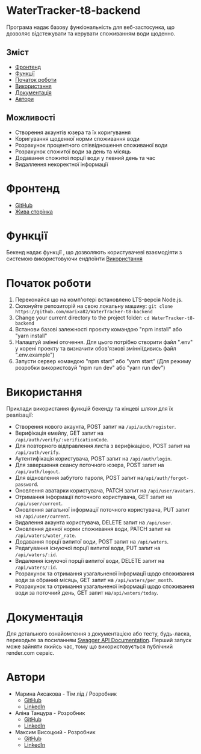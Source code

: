 # WaterTracker-t8-backend

Програма надає базову функіональність для веб-застосунка, що дозволяє відстежувати та керувати споживанням води щоденно.

## Зміст

- [Фронтенд](#фронтенд)
- [Функції](#функції)
- [Початок роботи](#початок-роботи)
- [Використання](#використання)
- [Документація](#документація)
- [Автори](#автори)

## Можливості

- Створення акаунтів юзера та їх коригування
- Коригування щоденної норми споживання води
- Розрахунок процентного співвідношення споживаної води
- Розрахунок спожитої води за день та місяць
- Додавання спожитої порції води у певний день та час
- Видаллення некоректної інформації

# Фронтенд

- [GitHub](https://github.com/Stee1Lemon/water-tracker)
- [Жива сторінка](https://stee1lemon.github.io/water-tracker/welcome)

# Функції

Бекенд надає функції , що дозволяють користувачеві взаємодіяти з системою використовуючи ендпоїнти [Використання](#використання)

# Початок роботи

1. Переконайся що на комп'ютері встановлено LTS-версія Node.js.
2. Склонуйте репозиторій на свою локальну машину:
   `git clone https://github.com/marixa82/WaterTracker-t8-backend`
3. Change your current directory to the project folder:
   `cd WaterTracker-t8-backend`
4. Встанови базові залежності проєкту командою "npm install" aбо "yarn install"
5. Налаштуй змінні оточення. Для цього потрібно створити файл ".env" у корені проекту та визначити обов'язкові змінні(дивись файл ".env.example")
6. Запусти сервер командою "npm start" або "yarn start" (Для режиму розробки використовуй "npm run dev" або "yarn run dev")

# Використання

Приклади використання функцій бекенду та кінцеві шляхи для їх реалізації:

- Створення нового акаунта, POST запит на `/api/auth/register`.
- Верифікація емейлу, GET запит на `/api/auth/verify/:verificationCode`.
- Для повторного відправлення листа з верифікацією, POST запит на `/api/auth/verify`.
- Аутентифікація користувача, POST запит на `/api/auth/login`.
- Для завершення сеансу поточного юзера, POST запит на `/api/auth/logout`.
- Для відновлення забутого пароля, POST запит на`/api/auth/forgot-password`.
- Оновлення аватарки користувача, PATCH запит на `/api/user/avatars`.
- Отримання інформації поточного користувача, GET запит на `/api/user/current`.
- Оновлення загальної інформації поточного користувача, PUT запит на `/api/user/current`.
- Видалення акаунта користувача, DELETE запит на `/api/user`.
- Оновлення денної норми споживання води, PATCH запит на `/api/waters/water_rate`.
- Додавання порції випитої води, POST запит на `/api/waters`.
- Редагування існуючої порції випитої води, PUT запит на `/api/waters/:id`.
- Видалення існуючої порції випитої води, DELETE запит на `/api/waters/:id`.
- Розрахунок та отримання узагальненої інформації щодо споживання води за обраний місяць, GET запит на `/api/waters/per_month`.
- Розрахунок та отримання узагальненої інформації щодо споживання води за поточний день, GET запит на`/api/waters/today`.

# Документація

Для детального ознайомлення з документацією або тесту, будь-ласка, переходьте за посиланням [Swagger API Documentation]("https://watertracker-t8-backend.onrender.com/api-docs/#/").
Перший запуск може зайняти якийсь час, тому що використовується публічний render.com сервіс.

# Автори

- Марина Аксакова - Тім лід / Розробник
  - [GitHub](https://github.com/Marixa82)
  - [LinkedIn](https://www.linkedin.com/in/maryna-aksakova-3a0b9623b/)
- Аліна Танцура - Розробник
  - [GitHub](https://github.com/AlinaTantsura)
  - [LinkedIn](https://www.linkedin.com/in/alina-tantsura/)
- Максим Висоцкий - Розробник
  - [GitHub](https://github.com/Needlife1)
  - [LinkedIn](https://www.linkedin.com/in/maxim-vysotsky-74a570274/)
